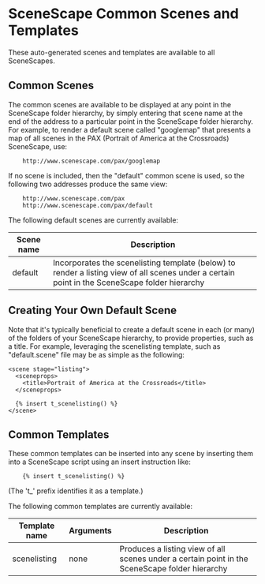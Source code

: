 # SceneScape Common Scenes and Templates

These auto-generated scenes and templates are available to all
SceneScapes.  

## Common Scenes

The common scenes are available to be displayed at any point in the
SceneScape folder hierarchy, by simply entering that scene name at the
end of the address to a particular point in the SceneScape folder
hierarchy.  For example, to render a default scene called "googlemap"
that presents a map of all scenes in the PAX (Portrait of America at
the Crossroads) SceneScape, use:

```
    http://www.scenescape.com/pax/googlemap
```

If no scene is included, then the "default" common scene is used, so
the following two addresses produce the same view:


```
    http://www.scenescape.com/pax
    http://www.scenescape.com/pax/default
```

The following default scenes are currently available:

| Scene name |  Description |
| ------------- | ----------------------------------- |
| default  | Incorporates the scenelisting template (below) to  render a listing view of all scenes under a certain point in the SceneScape folder hierarchy |

## Creating Your Own Default Scene

Note that it's typically beneficial to create a default scene in each
(or many) of the folders of your SceneScape hierarchy, to provide
properties, such as a title.  For example, leveraging the scenelisting
template, such as "default.scene" file may be as simple as the
following:

```
<scene stage="listing">
  <sceneprops>
    <title>Portrait of America at the Crossroads</title>
  </sceneprops>

  {% insert t_scenelisting() %}
</scene>
```

## 

## Common Templates

These common templates can be inserted into any scene by inserting
them into a SceneScape script using an insert instruction like:

```
    {% insert t_scenelisting() %}
```

(The 't_' prefix identifies it as a template.)

The following common templates are currently available:

| Template name | Arguments | Description |
| ------------- | ------------- | ----------------------------------- |
| scenelisting | none | Produces a listing view of all scenes under a certain point in the SceneScape folder hierarchy |

